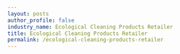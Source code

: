 ```yaml
---
layout: posts 
author_profile: false 
industry_name: Ecological Cleaning Products Retailer
title: Ecological Cleaning Products Retailer
permalink: /ecological-cleaning-products-retailer
---
```

